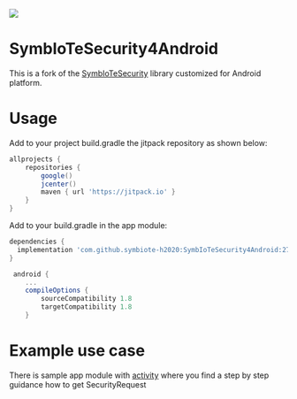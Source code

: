 [![](https://jitpack.io/v/symbiote-h2020/SymbIoTeSecurity4Android.svg)](https://jitpack.io/#symbiote-h2020/SymbIoTeSecurity4Android)

# SymbIoTeSecurity4Android

This is a fork of the [SymbIoTeSecurity](https://github.com/symbiote-h2020/SymbIoTeSecurity) library customized for Android platform.

# Usage
Add to your project build.gradle the jitpack repository as shown below:
```groovy
allprojects {
    repositories {
        google()
        jcenter()
        maven { url 'https://jitpack.io' }
    }
}
```

Add to your build.gradle in the app module:

```groovy
dependencies {
  implementation 'com.github.symbiote-h2020:SymbIoTeSecurity4Android:27.2.0'
}
```

```groovy
 android {
    ...
    compileOptions {
        sourceCompatibility 1.8
        targetCompatibility 1.8
    }
```

# Example use case
There is sample app module with [activity](https://github.com/symbiote-h2020/SymbIoTeSecurity4Android/blob/master/sampleapp/src/main/java/symbiote/h2020/eu/sampleapp/MainActivity.java) where you find a step by step guidance how to get SecurityRequest
